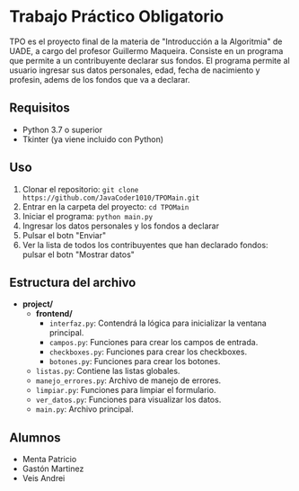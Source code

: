 # Trabajo Práctico Obligatorio

TPO es el proyecto final de la materia de "Introducción a la Algoritmia" de UADE, a cargo del profesor Guillermo Maqueira. Consiste en un programa que permite a un contribuyente declarar sus fondos. El programa permite al usuario ingresar sus datos personales, edad, fecha de nacimiento y profesin, adems de los fondos que va a declarar.

## Requisitos

- Python 3.7 o superior
- Tkinter (ya viene incluido con Python)

## Uso

1. Clonar el repositorio: `git clone https://github.com/JavaCoder1010/TPOMain.git`
2. Entrar en la carpeta del proyecto: `cd TPOMain`
3. Iniciar el programa: `python main.py`
4. Ingresar los datos personales y los fondos a declarar
5. Pulsar el botn "Enviar"
6. Ver la lista de todos los contribuyentes que han declarado fondos: pulsar el botn "Mostrar datos"

## Estructura del archivo

- **project/**
  - **frontend/**
    - `interfaz.py`: Contendrá la lógica para inicializar la ventana principal.
    - `campos.py`: Funciones para crear los campos de entrada.
    - `checkboxes.py`: Funciones para crear los checkboxes.
    - `botones.py`: Funciones para crear los botones.
  - `listas.py`: Contiene las listas globales.
  - `manejo_errores.py`: Archivo de manejo de errores.
  - `limpiar.py`: Funciones para limpiar el formulario.
  - `ver_datos.py`: Funciones para visualizar los datos.
  - `main.py`: Archivo principal.

## Alumnos

- Menta Patricio
- Gastón Martinez
- Veis Andrei
